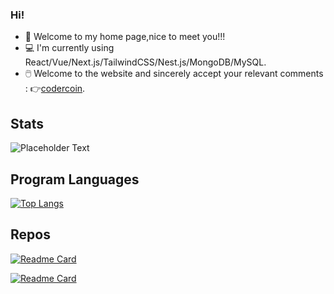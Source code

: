 ### Hi!

- 🥰 Welcome to my home page,nice to meet you!!!
- 💻 I'm currently using React/Vue/Next.js/TailwindCSS/Nest.js/MongoDB/MySQL.
- 🖱️ Welcome to the website and sincerely accept your relevant comments : 👉[codercoin](https://codercoin.top).

## Stats
![Placeholder Text](https://github-readme-stats.vercel.app/api?username=coderlcb&count_private=true&show_icons=true&theme=react)
## Program Languages
[![Top Langs](https://github-readme-stats.vercel.app/api/top-langs/?username=coderlcb&layout=compact&theme=react)](https://github.com/anuraghazra/github-readme-stats)
## Repos
[![Readme Card](https://github-readme-stats.vercel.app/api/pin/?username=coderlcb&repo=lazyManWeekly&theme=react)](https://github.com/anuraghazra/github-readme-stats)

[![Readme Card](https://github-readme-stats.vercel.app/api/pin/?username=coderlcb&repo=NoteBook&theme=react)](https://github.com/anuraghazra/github-readme-stats)
